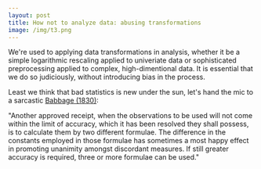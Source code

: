 ```yaml
---
layout: post
title: How not to analyze data: abusing transformations
image: /img/t3.png
---
```

We're used to applying data transformations in analysis, whether it be a simple logarithmic rescaling applied to univeriate data or sophisticated preprocessing applied to complex, high-dimentional data. It is essential that we do so judiciously, without introducing bias in the process.

Least we think that bad statistics is new under the sun, let's hand the mic to a sarcastic [Babbage (1830)](http://www.gutenberg.org/files/1216/1216-h/1216-h.htm):

"Another approved receipt, when the observations to be used will not come within the limit of accuracy, which it has been resolved they shall possess, is to calculate them by two different formulae. The difference in the constants employed in those formulae has sometimes a most happy effect in promoting unanimity amongst discordant measures. If still greater accuracy is required, three or more formulae can be used."
